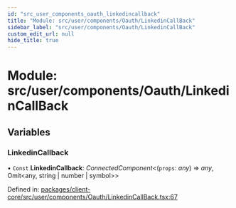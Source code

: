 ```yaml
---
id: "src_user_components_oauth_linkedincallback"
title: "Module: src/user/components/Oauth/LinkedinCallBack"
sidebar_label: "src/user/components/Oauth/LinkedinCallBack"
custom_edit_url: null
hide_title: true
---
```


# Module: src/user/components/Oauth/LinkedinCallBack

## Variables

### LinkedinCallback

• `Const` **LinkedinCallback**: *ConnectedComponent*<(`props`: *any*) => *any*, Omit<any, string \| number \| symbol\>\>

Defined in: [packages/client-core/src/user/components/Oauth/LinkedinCallBack.tsx:67](https://github.com/xr3ngine/xr3ngine/blob/65dfcf39a/packages/client-core/src/user/components/Oauth/LinkedinCallBack.tsx#L67)
